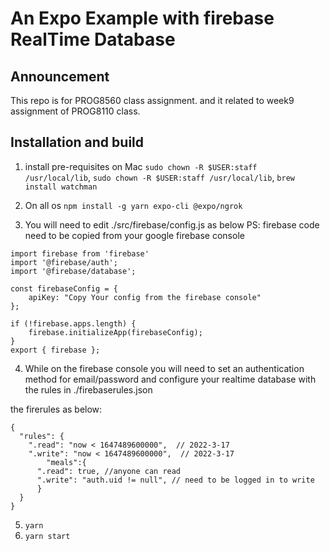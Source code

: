# An Expo Example with firebase RealTime Database

## Announcement

This repo is for PROG8560 class assignment. and it related to week9 assignment of PROG8110 class.

## Installation and build

1. install pre-requisites on Mac `sudo chown -R $USER:staff /usr/local/lib`, `sudo chown -R $USER:staff /usr/local/lib`, `brew install watchman`

2. On all os `npm install -g yarn expo-cli @expo/ngrok`

3. You will need to edit ./src/firebase/config.js as below
PS: firebase code need to be copied from your google firebase console


```
import firebase from 'firebase'
import '@firebase/auth';
import '@firebase/database';

const firebaseConfig = {
    apiKey: "Copy Your config from the firebase console"
};

if (!firebase.apps.length) {
    firebase.initializeApp(firebaseConfig);
} 
export { firebase };

```

4. While on the firebase console you will need to set an authentication method for email/password and configure your realtime database with the rules in ./firebaserules.json

the firerules as below:

```
{
  "rules": {
    ".read": "now < 1647489600000",  // 2022-3-17
    ".write": "now < 1647489600000",  // 2022-3-17
        "meals":{
      ".read": true, //anyone can read
      ".write": "auth.uid != null", // need to be logged in to write
      }
  }
}
```

5. `yarn`
6. `yarn start`
